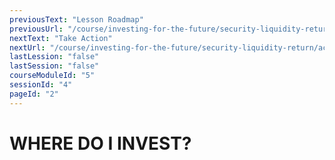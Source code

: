 ```yaml
---
previousText: "Lesson Roadmap"
previousUrl: "/course/investing-for-the-future/security-liquidity-return/roadmap"
nextText: "Take Action"
nextUrl: "/course/investing-for-the-future/security-liquidity-return/activities"
lastLession: "false"
lastSession: "false"
courseModuleId: "5"
sessionId: "4"
pageId: "2"
---
```



# WHERE DO I INVEST?
 
<sparkle-video-player src="./animation/m4l2.mp4" />